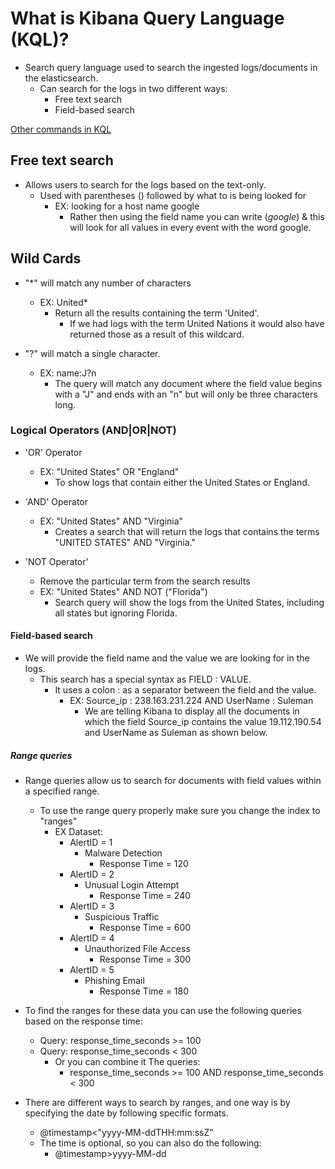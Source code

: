 # What is Kibana Query Language (KQL)?

* Search query language used to search the ingested logs/documents in the elasticsearch.
  * Can search for the logs in two different ways:
    * Free text search
    * Field-based search

[Other commands in KQL](<https://www.elastic.co/guide/en/kibana/7.17/kuery-query.html>)

## Free text search

* Allows users to search for the logs based on the text-only.
  * Used with parentheses () followed by what to is being looked for
    * EX: looking for a host name google
      * Rather then using the field name you can write (*google*) & this will look for all values in every event with the word google.

## Wild Cards

* "*" will match any number of characters
  * EX: United*
    * Return all the results containing the term 'United'.
      * If we had logs with the term United Nations it would also have returned those as a result of this wildcard.

* "?" will match a single character.
  * EX: name:J?n
    * The query will match any document where the field value begins with a "J" and ends with an "n" but will only be three characters long.

### Logical Operators (AND|OR|NOT)

* 'OR' Operator
  * EX: "United States" OR "England"
    * To show logs that contain either the United States or England.

* 'AND' Operator
  * EX: "United States" AND "Virginia"
    * Creates a search that will return the logs that contains the terms "UNITED STATES" AND "Virginia."

* 'NOT Operator'
  * Remove the particular term from the search results
  * EX: "United States" AND NOT ("Florida")
    * Search query will show the logs from the United States, including all states but ignoring Florida.

#### Field-based search

* We will provide the field name and the value we are looking for in the logs.
  * This search has a special syntax as FIELD : VALUE.
    * It uses a colon : as a separator between the field and the value.
      * EX: Source_ip : 238.163.231.224 AND UserName : Suleman
        * We are telling Kibana to display all the documents in which the field Source_ip contains the value 19.112.190.54 and UserName as Suleman as shown below.

##### Range queries

* Range queries allow us to search for documents with field values within a specified range.
  * To use the range query properly make sure you change the index to "ranges"
    * EX Dataset:
      * AlertID = 1
        * Malware Detection
          * Response Time = 120
      * AlertID = 2
        * Unusual Login Attempt
          * Response Time = 240
      * AlertID = 3
        * Suspicious Traffic
          * Response Time = 600
      * AlertID = 4
        * Unauthorized File Access
          * Response Time = 300
      * AlertID = 5
        * Phishing Email
          * Response Time = 180

* To find the ranges for these data you can use the following queries based on the response time:
  * Query: response_time_seconds >= 100
  * Query: response_time_seconds < 300
    * Or you can combine it The queries:
      * response_time_seconds >= 100 AND response_time_seconds < 300

* There are different ways to search by ranges, and one way is by specifying the date by following specific formats.
  * @timestamp<"yyyy-MM-ddTHH:mm:ssZ"
  * The time is optional, so you can also do the following:
    * @timestamp>yyyy-MM-dd
